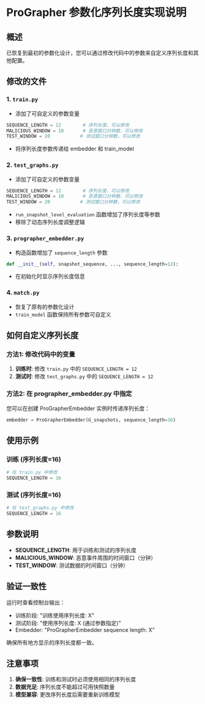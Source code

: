 # ProGrapher 参数化序列长度实现说明

## 概述
已恢复到最初的参数化设计，您可以通过修改代码中的参数来自定义序列长度和其他配置。

## 修改的文件

### 1. `train.py`
- 添加了可自定义的参数变量
```python
SEQUENCE_LENGTH = 12        # 序列长度，可以修改
MALICIOUS_WINDOW = 10       # 恶意窗口分钟数，可以修改  
TEST_WINDOW = 20           # 测试窗口分钟数，可以修改
```
- 将序列长度参数传递给 embedder 和 train_model

### 2. `test_graphs.py`
- 添加了可自定义的参数变量
```python
SEQUENCE_LENGTH = 12        # 序列长度，可以修改
MALICIOUS_WINDOW = 10       # 恶意窗口分钟数，可以修改
TEST_WINDOW = 20           # 测试窗口分钟数，可以修改
```
- `run_snapshot_level_evaluation` 函数增加了序列长度等参数
- 移除了动态序列长度调整逻辑

### 3. `prographer_embedder.py`
- 构造函数增加了 `sequence_length` 参数
```python
def __init__(self, snapshot_sequence, ..., sequence_length=12):
```
- 在初始化时显示序列长度信息

### 4. `match.py`
- 恢复了原有的参数化设计
- `train_model` 函数保持所有参数可自定义

## 如何自定义序列长度

### 方法1: 修改代码中的变量
1. **训练时**: 修改 `train.py` 中的 `SEQUENCE_LENGTH = 12`
2. **测试时**: 修改 `test_graphs.py` 中的 `SEQUENCE_LENGTH = 12`

### 方法2: 在 prographer_embedder.py 中指定
您可以在创建 ProGrapherEmbedder 实例时传递序列长度：
```python
embedder = ProGrapherEmbedder(G_snapshots, sequence_length=16)
```

## 使用示例

### 训练 (序列长度=16)
```python
# 在 train.py 中修改
SEQUENCE_LENGTH = 16
```

### 测试 (序列长度=16)
```python  
# 在 test_graphs.py 中修改
SEQUENCE_LENGTH = 16
```

## 参数说明

- **SEQUENCE_LENGTH**: 用于训练和测试的序列长度
- **MALICIOUS_WINDOW**: 恶意事件周围的时间窗口（分钟）
- **TEST_WINDOW**: 测试数据的时间窗口（分钟）

## 验证一致性

运行时查看控制台输出：
- 训练阶段: "训练使用序列长度: X"
- 测试阶段: "使用序列长度: X (通过参数指定)"
- Embedder: "ProGrapherEmbedder sequence length: X"

确保所有地方显示的序列长度都一致。

## 注意事项

1. **确保一致性**: 训练和测试时必须使用相同的序列长度
2. **数据充足**: 序列长度不能超过可用快照数量
3. **模型兼容**: 更改序列长度后需要重新训练模型
